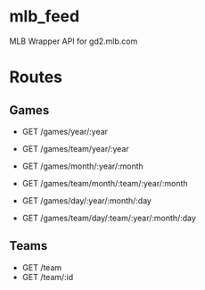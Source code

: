 # mlb_feed
MLB Wrapper API for gd2.mlb.com


# Routes

## Games
- GET /games/year/:year
- GET /games/team/year/:year

- GET /games/month/:year/:month
- GET /games/team/month/:team/:year/:month

- GET /games/day/:year/:month/:day
- GET /games/team/day/:team/:year/:month/:day

## Teams
- GET /team
- GET /team/:id